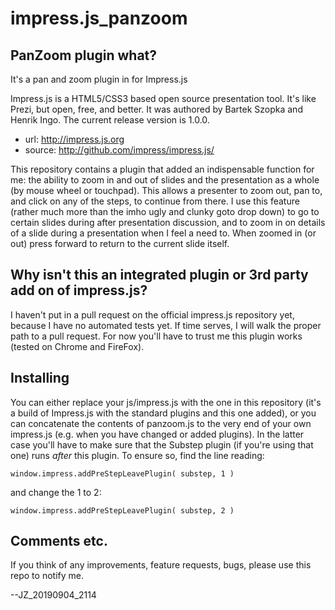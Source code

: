 # impress.js_panzoom

## PanZoom plugin what?
It's a pan and zoom plugin in for Impress.js

Impress.js is a HTML5/CSS3 based open source presentation tool. It's like Prezi, but open, free, and better. It was authored by Bartek Szopka and Henrik Ingo. The current release version is 1.0.0.

 *  url:     http://impress.js.org
 *  source:  http://github.com/impress/impress.js/

This repository contains a plugin that added an indispensable function for me: the ability to zoom in and out of slides and the presentation as a whole (by mouse wheel or touchpad). This allows a presenter to zoom out, pan to, and click on any of the steps, to continue from there. I use this feature (rather much more than the imho ugly and clunky goto drop down) to go to certain slides during after presentation discussion, and to zoom in on details of a slide during a presentation when I feel a need to. When zoomed in (or out) press forward to return to the current slide itself.

## Why isn't this an integrated plugin or 3rd party add on of impress.js?
I haven't put in a pull request on the official impress.js repository yet, because I have no automated tests yet. If time serves, I will walk the proper path to a pull request. For now you'll have to trust me this plugin works (tested on Chrome and FireFox).

## Installing
You can either replace your js/impress.js with the one in this repository (it's a build of Impress.js with the standard plugins and this one added), or you can concatenate the contents of panzoom.js to the very end of your own impress.js (e.g. when you have changed or added plugins). In the latter case you'll have to make sure that the Substep plugin (if you're using that one) runs *after* this plugin. To ensure so, find the line reading:

`window.impress.addPreStepLeavePlugin( substep, 1 )`

and change the 1 to 2:

`window.impress.addPreStepLeavePlugin( substep, 2 )`

## Comments etc.
If you think of any improvements, feature requests, bugs, please use this repo to notify me.

--JZ_20190904_2114
